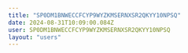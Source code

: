 ```yaml
---
title: "SP0DM1BNWECCFCYP9WYZKMSERNXSR2QKYY10NPSQ"
date: 2024-08-31T10:09:00.084Z
user: SP0DM1BNWECCFCYP9WYZKMSERNXSR2QKYY10NPSQ
layout: "users"
---
```

    